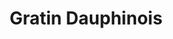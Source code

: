 ---
layout: recette
categories: [recettes]
hidden: false
lang: fr
sitemap: true
title: Gratin Dauphinois
type: sel
recettes:
  Classique:
    yield: 2
    yieldType: personnes
    ingredients: 
      - nom: pommes de terre
        qte: 300
        unite: gr
        variable: true
      - nom: lait
        qte: 1
        unite: L
      - nom: ail
        qte: 2
        unite: gousses
      - nom: oeufs
        qte: 2
      - nom: crème fraîche
        qte: 100
        unite: gr
      - nom: fromage rapé
        qte: 150
        unite: gr
    preconditions:
      - Préchauffer le four à 200°C
      - Peler les pommes de terre et les couper en petits bouts / rondelles fines
      - Émincer l'ail
    etapes:
      - label: Préparation
        details:
          - Mettre les pommes de terre dans le plat à gratin
          - Faire bouillir le lait avec la crème dans la marmite
          - Y ajouter les pommes de terre et l'ail
          - Saler et poivrer
          - Cuire 10 minutes à feu doux
          - Mettre les pommes de terre et une partie du lait (pour que ça arrive aux trois quarts du plat) dans le plat à gratin
          - Battre les oeufs dans un saladier
          - Ajouter le fromage rapé
          - Déposer ce mélange sur le plat à gratin
      - label: Cuisson
        emoji: 🔥
        details:
          - 30 minutes à 200°C
          - Le dessus doit être bien gratiné
          - Vérifier la cuisson des pommes de terre avec un couteau
variantes:
  - label: Utiliser du Comté
    todo: false
  - label: Remplacer les pommes de terre par des patates douces et/ou courges
    todo: false
notes:
  - Il faut que les pommes de terre restent un peu fermes quand elles sortent de la marmite, c'est normal, elles finiront de cuire au four
  - Il doit y avoir suffisamment de lait pour recouvrir les pommes de terre, aussi, la marmite doit être suffisamment grande
  - Plus la crème est grasse meilleur le plat sera
---